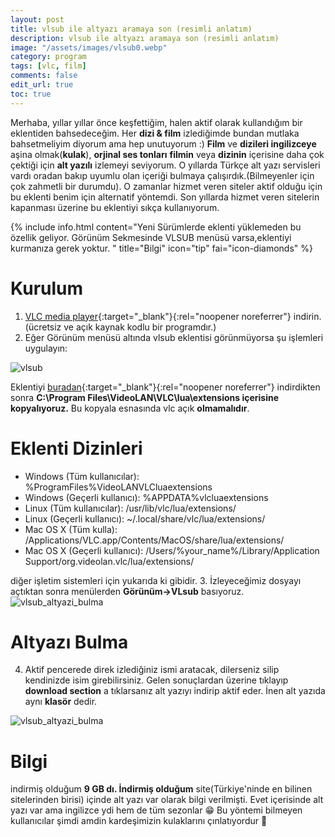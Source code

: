 ```yaml
---
layout: post
title: vlsub ile altyazı aramaya son (resimli anlatım)
description: vlsub ile altyazı aramaya son (resimli anlatım)
image: "/assets/images/vlsub0.webp"
category: program
tags: [vlc, film]
comments: false
edit_url: true
toc: true
---
```


Merhaba, yıllar yıllar önce keşfettiğim, halen aktif olarak kullandığım bir eklentiden bahsedeceğim. Her **dizi & film** izlediğimde bundan mutlaka bahsetmeliyim diyorum ama hep unutuyorum :) **Film** ve **dizileri ingilizceye** aşina olmak(**kulak**), **orjinal ses tonları** **filmin** veya **dizinin** içerisine daha çok çektiği için **alt yazılı** izlemeyi seviyorum. O yıllarda Türkçe alt yazı servisleri vardı oradan bakıp uyumlu olan içeriği bulmaya çalışırdık.(Bilmeyenler için çok zahmetli bir durumdu). O zamanlar hizmet veren siteler aktif olduğu için bu eklenti benim için alternatif yöntemdi. Son yıllarda hizmet veren sitelerin kapanması üzerine bu eklentiyi sıkça kullanıyorum.

<!-- excerpt separator -->

{% include info.html content="Yeni Sürümlerde eklenti yüklemeden bu özellik geliyor. Görünüm Sekmesinde VLSUB menüsü varsa,eklentiyi kurmanıza gerek yoktur. " title="Bilgi" icon="tip" fai="icon-diamonds" %}

# Kurulum

1.  [VLC media player](https://www.videolan.org/vlc/index.tr.html){:target="\_blank"}{:rel="noopener noreferrer"} indirin.(ücretsiz ve açık kaynak kodlu bir programdır.)
2.  Eğer Görünüm menüsü altında vlsub eklentisi görünmüyorsa şu işlemleri uygulayın:

![vlsub](/assets/images/vlsub0.webp)

Eklentiyi [buradan](https://addons.videolan.org/p/1154045/){:target="\_blank"}{:rel="noopener noreferrer"} indirdikten sonra **C:\Program Files\VideoLAN\VLC\lua\extensions içerisine kopyalıyoruz.** Bu kopyala esnasında vlc açık **olmamalıdır**.

# Eklenti Dizinleri

- Windows (Tüm kullanıcılar): %ProgramFiles%VideoLANVLCluaextensions
- Windows (Geçerli kullanıcı): %APPDATA%vlcluaextensions
- Linux (Tüm kullanıcılar): /usr/lib/vlc/lua/extensions/
- Linux (Geçerli kullanıcı): ~/.local/share/vlc/lua/extensions/
- Mac OS X (Tüm kulla): /Applications/VLC.app/Contents/MacOS/share/lua/extensions/
- Mac OS X (Geçerli kullanıcı): /Users/%your_name%/Library/Application Support/org.videolan.vlc/lua/extensions/

diğer işletim sistemleri için yukarıda ki gibidir. 3. İzleyeceğimiz dosyayı açtıktan sonra menülerden **Görünüm->VLsub** basıyoruz.![vlsub_altyazi_bulma](/assets/images/vlbsub.webp)

# Altyazı Bulma

4. Aktif pencerede direk izlediğiniz ismi aratacak, dilerseniz silip kendinizde isim girebilirsiniz. Gelen sonuçlardan üzerine tıklayıp **download section** a tıklarsanız alt yazıyı indirip aktif eder. İnen alt yazıda aynı **klasör** dedir.

![vlsub_altyazi_bulma](/assets/images/vlsub1.webp)

# Bilgi

indirmiş olduğum **9 GB dı. İndirmiş olduğum** site(Türkiye'ninde en bilinen sitelerinden birisi) içinde alt yazı var olarak bilgi verilmişti. Evet içerisinde alt yazı var ama ingilizce ydi hem de tüm sezonlar 😁 Bu yöntemi bilmeyen kullanıcılar şimdi amdin kardeşimizin kulaklarını çınlatıyordur 🤣
